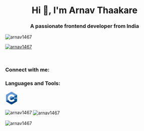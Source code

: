 <h1 align="center">Hi 👋, I'm Arnav Thaakare</h1>
<h3 align="center">A passionate frontend developer from India</h3>

<p align="left"> <img src="https://komarev.com/ghpvc/?username=arnav1467&label=Profile%20views&color=0e75b6&style=flat" alt="arnav1467" /> </p>

<p align="left"> <a href="https://github.com/ryo-ma/github-profile-trophy"><img src="https://github-profile-trophy.vercel.app/?username=arnav1467" alt="arnav1467" /></a> </p>

<p align="left"> <a href="https://twitter.com/" target="blank"><img src="https://img.shields.io/twitter/follow/?logo=twitter&style=for-the-badge" alt="" /></a> </p>

<h3 align="left">Connect with me:</h3>
<p align="left">
</p>

<h3 align="left">Languages and Tools:</h3>
<p align="left"> <a href="https://www.w3schools.com/cpp/" target="_blank" rel="noreferrer"> <img src="https://raw.githubusercontent.com/devicons/devicon/master/icons/cplusplus/cplusplus-original.svg" alt="cplusplus" width="40" height="40"/> </a> </p>

<p><img align="left" src="https://github-readme-stats.vercel.app/api/top-langs?username=arnav1467&show_icons=true&locale=en&layout=compact" alt="arnav1467" /></p>

<p>&nbsp;<img align="center" src="https://github-readme-stats.vercel.app/api?username=arnav1467&show_icons=true&locale=en" alt="arnav1467" /></p>

<p><img align="center" src="https://github-readme-streak-stats.herokuapp.com/?user=arnav1467&" alt="arnav1467" /></p>
